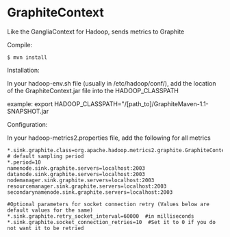 GraphiteContext
===============

Like the GangliaContext for Hadoop, sends metrics to Graphite

Compile:

    $ mvn install

Installation:

In your hadoop-env.sh file (usually in /etc/hadoop/conf/), add the location of the GraphiteContext.jar file into the HADOOP_CLASSPATH

example: export HADOOP_CLASSPATH="/[path_to]/GraphiteMaven-1.1-SNAPSHOT.jar

Configuration:

In your hadoop-metrics2.properties file, add the following for all metrics

	*.sink.graphite.class=org.apache.hadoop.metrics2.graphite.GraphiteContext
	# default sampling period
	*.period=10
	namenode.sink.graphite.servers=localhost:2003
	datanode.sink.graphite.servers=localhost:2003
	nodemanager.sink.graphite.servers=localhost:2003
	resourcemanager.sink.graphite.servers=localhost:2003
	secondarynamenode.sink.graphite.servers=localhost:2003

	#Optional parameters for socket connection retry (Values below are default values for the same)
	*.sink.graphite.retry_socket_interval=60000  #in milliseconds
	*.sink.graphite.socket_connection_retries=10  #Set it to 0 if you do not want it to be retried
	
	
